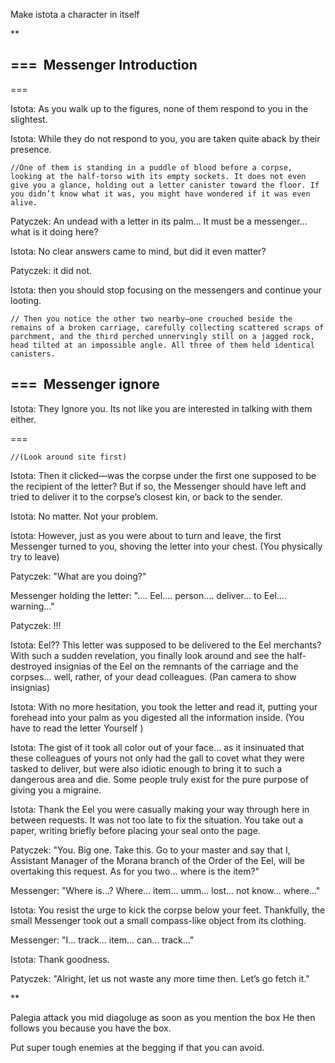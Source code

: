 Make istota a character in itself

**

=== 
Messenger Introduction
--- 
=== 

Istota: As you walk up to the figures, none of them respond to you in the slightest.

Istota: While they do not respond to you, you are taken quite aback by their presence.

	//One of them is standing in a puddle of blood before a corpse, looking at the half-torso with its empty sockets. It does not even give you a glance, holding out a letter canister toward the floor. If you didn’t know what it was, you might have wondered if it was even alive.
	

Patyczek: An undead with a letter in its palm... It must be a messenger... what is it doing here?

Istota: No clear answers came to mind, but did it even matter?

Patyczek: it did not.

Istota: then you should stop focusing on the messengers and continue your looting.

	// Then you notice the other two nearby—one crouched beside the remains of a broken carriage, carefully collecting scattered scraps of parchment, and the third perched unnervingly still on a jagged rock, head tilted at an impossible angle. All three of them held identical canisters.




=== 
Messenger ignore
---

Istota: They Ignore you. Its not like you are interested in talking with them either.

=== 



	//(Look around site first)











Istota: Then it clicked—was the corpse under the first one supposed to be the recipient of the letter? But if so, the Messenger should have left and tried to deliver it to the corpse’s closest kin, or back to the sender.

Istota: No matter. Not your problem.

Istota: However, just as you were about to turn and leave, the first Messenger turned to you, shoving the letter into your chest. (You physically try to leave)

Patyczek: "What are you doing?"

Messenger holding the letter: ".... Eel.... person.... deliver... to Eel.... warning..."

Patyczek: !!!

Istota: Eel?? This letter was supposed to be delivered to the Eel merchants? With such a sudden revelation, you finally look around and see the half-destroyed insignias of the Eel on the remnants of the carriage and the corpses... well, rather, of your dead colleagues.
(Pan camera to show insignias)

Istota: With no more hesitation, you took the letter and read it, putting your forehead into your palm as you digested all the information inside. (You have to read the letter Yourself )

Istota: The gist of it took all color out of your face… as it insinuated that these colleagues of yours not only had the gall to covet what they were tasked to deliver, but were also idiotic enough to bring it to such a dangerous area and die. Some people truly exist for the pure purpose of giving you a migraine. 

Istota: Thank the Eel you were casually making your way through here in between requests. It was not too late to fix the situation. You take out a paper, writing briefly before placing your seal onto the page.

Patyczek: "You. Big one. Take this. Go to your master and say that I, Assistant Manager of the Morana branch of the Order of the Eel, will be overtaking this request. As for you two... where is the item?"

Messenger: "Where is...? Where... item... umm... lost... not know... where..."

Istota: You resist the urge to kick the corpse below your feet. Thankfully, the small Messenger took out a small compass-like object from its clothing.

Messenger: "I... track... item... can... track..."

Istota: Thank goodness.

Patyczek: "Alright, let us not waste any more time then. Let’s go fetch it."

**



Palegia attack you mid diagoluge as soon as you mention the box 
He then follows you because you have the box.

Put super tough enemies at the begging if that you can avoid.